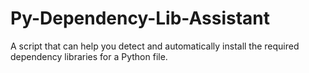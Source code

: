 # Py-Dependency-Lib-Assistant
A script that can help you detect and automatically install the required dependency libraries for a Python file.
